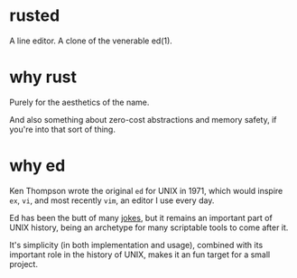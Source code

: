 # rusted

A line editor. A clone of the venerable ed(1).

# why rust

Purely for the aesthetics of the name.

And also something about zero-cost abstractions and memory safety, if you're
into that sort of thing.

# why ed

Ken Thompson wrote the original `ed` for UNIX in 1971, which would inspire
`ex`, `vi`, and most recently `vim`, an editor I use every day.

Ed has been the butt of many [jokes](https://www.gnu.org/fun/jokes/ed-msg.txt),
but it remains an important part of UNIX history, being an archetype for many
scriptable tools to come after it.

It's simplicity (in both implementation and usage), combined with its important
role in the history of UNIX, makes it an fun target for a small project.
